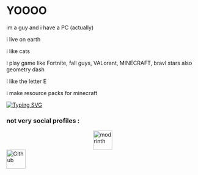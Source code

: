 # YOOOO

im a guy and i have a PC (actually)

i live on earth

i like cats

i play game like Fortnite, fall guys, VALorant, MINECRAFT, bravl stars also geometry dash

i like the letter E

i make resource packs for minecraft

<a href="https://git.io/typing-svg"><img src="https://readme-typing-svg.demolab.com?font=Fira+Code&pause=1000&width=435&lines=i+need+to+touch+grass" alt="Typing SVG" /></a>
### not very social profiles :
<a href="https://modrinth.com/user/Cool_one"><img src="https://i.imgur.com/Wi0gG3J.png" alt="modrinth" width="50" style="display: block; margin: 0 auto;"></a> <a href="https://media.istockphoto.com/id/1356466745/vector/vector-illustration-coming-soon-banner-with-clock-sign.jpg?s=612x612&w=0&k=20&c=B3zjuvyrKLWPXmadC1TptchLH6et9P9-Nrr76Pia8Lo="><img src="https://cdn.modrinth.com/data/cached_images/6a00973cc7cd2f17e0cd884253512992b78cc304.png" alt="Github" width="50"></a> 



